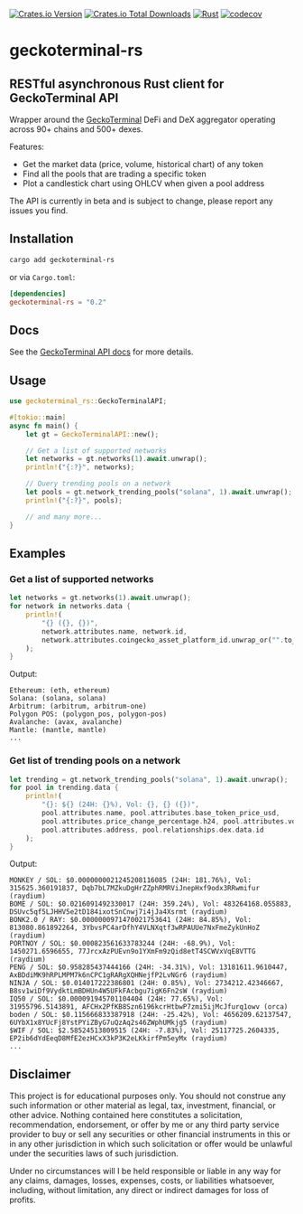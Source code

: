 [![Crates.io Version](https://img.shields.io/crates/v/geckoterminal-rs)](https://crates.io/crates/geckoterminal-rs)
[![Crates.io Total Downloads](https://img.shields.io/crates/d/geckoterminal-rs)](https://crates.io/crates/geckoterminal-rs)
[![Rust](https://github.com/dineshpinto/geckoterminal-rs/actions/workflows/rust.yml/badge.svg)](https://github.com/dineshpinto/geckoterminal-rs/actions/workflows/rust.yml)
[![codecov](https://codecov.io/gh/dineshpinto/geckoterminal-rs/graph/badge.svg?token=OW7EKB0PXW)](https://codecov.io/gh/dineshpinto/geckoterminal-rs)

# geckoterminal-rs

## RESTful asynchronous Rust client for GeckoTerminal API

Wrapper around the [GeckoTerminal](https://www.geckoterminal.com) DeFi and DeX
aggregator operating across 90+ chains and 500+ dexes.

Features:

- Get the market data (price, volume, historical chart) of any token
- Find all the pools that are trading a specific token
- Plot a candlestick chart using OHLCV when given a pool address

The API is currently in beta and is subject to change, please report any issues you
find.

## Installation

```bash
cargo add geckoterminal-rs
```

or via `Cargo.toml`:

```toml
[dependencies]
geckoterminal-rs = "0.2"
```

## Docs

See the [GeckoTerminal API docs](https://www.geckoterminal.com/dex-api) for more
details.

## Usage

```rust
use geckoterminal_rs::GeckoTerminalAPI;

#[tokio::main]
async fn main() {
    let gt = GeckoTerminalAPI::new();

    // Get a list of supported networks
    let networks = gt.networks(1).await.unwrap();
    println!("{:?}", networks);

    // Query trending pools on a network
    let pools = gt.network_trending_pools("solana", 1).await.unwrap();
    println!("{:?}", pools);

    // and many more...
}
```

## Examples

### Get a list of supported networks

```rust
let networks = gt.networks(1).await.unwrap();
for network in networks.data {
    println!(
        "{} ({}, {})",
        network.attributes.name, network.id,
        network.attributes.coingecko_asset_platform_id.unwrap_or("".to_string())
    );
}
```

Output:

```text
Ethereum: (eth, ethereum)
Solana: (solana, solana)
Arbitrum: (arbitrum, arbitrum-one)
Polygon POS: (polygon_pos, polygon-pos)
Avalanche: (avax, avalanche)
Mantle: (mantle, mantle)
...
```

### Get list of trending pools on a network

```rust
let trending = gt.network_trending_pools("solana", 1).await.unwrap();
for pool in trending.data {
    println!(
        "{}: ${} (24H: {}%), Vol: {}, {} ({})",
        pool.attributes.name, pool.attributes.base_token_price_usd,
        pool.attributes.price_change_percentage.h24, pool.attributes.volume_usd.h24,
        pool.attributes.address, pool.relationships.dex.data.id
    );
}
```

Output:

```text
MONKEY / SOL: $0.0000000021245208116085 (24H: 181.76%), Vol: 315625.360191837, Dqb7bL7MZkuDgHrZZphRMRViJnepHxf9odx3RRwmifur (raydium)
BOME / SOL: $0.0216091492330017 (24H: 359.24%), Vol: 483264168.055883, DSUvc5qf5LJHHV5e2tD184ixotSnCnwj7i4jJa4Xsrmt (raydium)
BONK2.0 / RAY: $0.0000000971470021753641 (24H: 84.85%), Vol: 813080.861892264, 3YbvsPC4arDfhY4VLNXqtf3wRPAUUe7NxFmeZykUnHoZ (raydium)
PORTNOY / SOL: $0.000823561633783244 (24H: -68.9%), Vol: 1450271.6596655, 77JrcxAzPUEvn9o1YXmFm9zQid8etT4SCWVxVqE8VTTG (raydium)
PENG / SOL: $0.958285437444166 (24H: -34.31%), Vol: 13181611.9610447, AxBDdiMK9hRPLMPM7k6nCPC1gRARgXQHNejfP2LvNGr6 (raydium)
NINJA / SOL: $0.014017222386801 (24H: 0.85%), Vol: 2734212.42346667, B8sv1wiDf9VydktLmBDHUn4W5UFkFAcbgu7igK6Fn2sW (raydium)
IQ50 / SOL: $0.000091945701104404 (24H: 77.65%), Vol: 31955796.5143891, AFCHx2PfKB8Szn6196kcrHtbwP7zmi5ijMcJfurq1owv (orca)
boden / SOL: $0.115666833387918 (24H: -25.42%), Vol: 4656209.62137547, 6UYbX1x8YUcFj8YstPYiZByG7uQzAq2s46ZWphUMkjg5 (raydium)
$WIF / SOL: $2.58524513809515 (24H: -7.83%), Vol: 25117725.2604335, EP2ib6dYdEeqD8MfE2ezHCxX3kP3K2eLKkirfPm5eyMx (raydium)
...
```

## Disclaimer

This project is for educational purposes only. You should not construe any such
information or other material as legal, tax, investment, financial, or other advice.
Nothing contained here constitutes a solicitation, recommendation, endorsement, or
offer by me or any third party service provider to buy or sell any securities or other
financial instruments in this or in any other jurisdiction in which such solicitation or
offer would be unlawful under the securities laws of such jurisdiction.

Under no circumstances will I be held responsible or liable in any way for any claims,
damages, losses, expenses, costs, or liabilities whatsoever, including, without
limitation, any direct or indirect damages for loss of profits.
